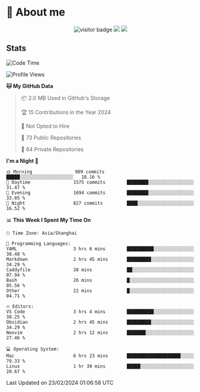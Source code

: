 <!-- ![](https://youpai.roccoshi.top/img/20200804214216.png) -->

# 🧐 About me
 
<p align="center">
<img src="https://visitor-badge.laobi.icu/badge?page_id=Lincest.Lincest&title=hits" alt="visitor badge"/>
<a href="mailto:imroccoshi@gmail.com"><img src="https://img.shields.io/badge/gmail-imroccoshi%40gmail.com-red"></a>
<a href="https://blog.roccoshi.top"><img src="https://img.shields.io/badge/blog-roccoshi-green"></a>
</p>

## Stats

<!--START_SECTION:waka-->
![Code Time](http://img.shields.io/badge/Code%20Time-982%20hrs%2040%20mins-blue)

![Profile Views](http://img.shields.io/badge/Profile%20Views-0-blue)

**🐱 My GitHub Data** 

> 📦 2.0 MB Used in GitHub's Storage 
 > 
> 🏆 15 Contributions in the Year 2024
 > 
> 🚫 Not Opted to Hire
 > 
> 📜 73 Public Repositories 
 > 
> 🔑 64 Private Repositories 
 > 
**I'm a Night 🦉** 

```text
🌞 Morning                909 commits         █████░░░░░░░░░░░░░░░░░░░░   18.16 % 
🌆 Daytime                1575 commits        ████████░░░░░░░░░░░░░░░░░   31.47 % 
🌃 Evening                1694 commits        ████████░░░░░░░░░░░░░░░░░   33.85 % 
🌙 Night                  827 commits         ████░░░░░░░░░░░░░░░░░░░░░   16.52 % 
```


📊 **This Week I Spent My Time On** 

```text
🕑︎ Time Zone: Asia/Shanghai

💬 Programming Languages: 
YAML                     3 hrs 6 mins        ██████████░░░░░░░░░░░░░░░   38.48 % 
Markdown                 2 hrs 45 mins       █████████░░░░░░░░░░░░░░░░   34.29 % 
Caddyfile                38 mins             ██░░░░░░░░░░░░░░░░░░░░░░░   07.94 % 
Bash                     26 mins             █░░░░░░░░░░░░░░░░░░░░░░░░   05.56 % 
Other                    22 mins             █░░░░░░░░░░░░░░░░░░░░░░░░   04.71 % 

🔥 Editors: 
VS Code                  3 hrs 4 mins        ██████████░░░░░░░░░░░░░░░   38.25 % 
Obsidian                 2 hrs 45 mins       █████████░░░░░░░░░░░░░░░░   34.29 % 
Neovim                   2 hrs 12 mins       ███████░░░░░░░░░░░░░░░░░░   27.46 % 

💻 Operating System: 
Mac                      6 hrs 23 mins       ████████████████████░░░░░   79.33 % 
Linux                    1 hr 39 mins        █████░░░░░░░░░░░░░░░░░░░░   20.67 % 
```


 Last Updated on 23/02/2024 01:06:58 UTC
<!--END_SECTION:waka-->


